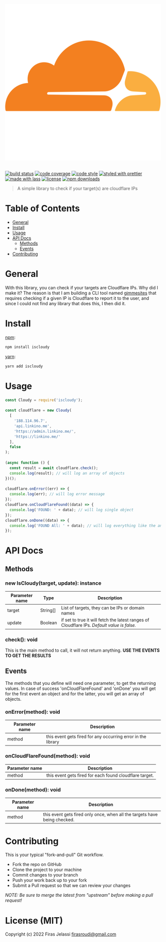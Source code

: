![main-logo](/logo/logo.png) <br><br>

[![build status](https://img.shields.io/travis/com/Friscas/iscloudy.svg)](https://travis-ci.com/Friscas/iscloudy)
[![code coverage](https://img.shields.io/codecov/c/github/Friscas/iscloudy.svg)](https://codecov.io/gh/Friscas/iscloudy)
[![code style](https://img.shields.io/badge/code_style-XO-5ed9c7.svg)](https://github.com/sindresorhus/xo)
[![styled with prettier](https://img.shields.io/badge/styled_with-prettier-ff69b4.svg)](https://github.com/prettier/prettier)
[![made with lass](https://img.shields.io/badge/made_with-lass-95CC28.svg)](https://lass.js.org)
[![license](https://img.shields.io/github/license/Friscas/iscloudy.svg)](LICENSE)
[![npm downloads](https://img.shields.io/npm/dt/iscloudy.svg)](https://npm.im/iscloudy)

> A simple library to check if your target(s) are cloudflare IPs

# Table of Contents

- [General](#general)
- [Install](#install)
- [Usage](#usage)
- [API Docs](#api-docs)
  - [Methods](#methods)
  - [Events](#events)
- [Contributing](#contributing)

# General
With this library, you can check if your targets are Cloudflare IPs. Why did I make it? The reason is that I am building a CLI tool named [gimmesites](https://github.com/Friscas/gimmesites) that requires checking if a given IP is Cloudflare to report it to the user, and since I could not find any library that does this, I then did it.

# Install

[npm][]:

```sh
npm install iscloudy
```

[yarn][]:

```sh
yarn add iscloudy
```

# Usage

```js
const Cloudy = require('iscloudy');

const cloudflare = new Cloudy(
  [
    '188.114.96.7',
    'api.linkino.me',
    'https://admin.linkino.me/',
    'https://linkino.me/'
  ],
  false
);

(async function () {
  const result = await cloudflare.check();
  console.log(result); // will log an array of objects
})();

cloudflare.onError((err) => {
  console.log(err); // will log error message
});
cloudflare.onCloudFlareFound((data) => {
  console.log('FOUND: ' + data); // will log single object
});
cloudflare.onDone((data) => {
  console.log('FOUND All: ' + data); // will log everything like the anonymous function above
});
```

# API Docs

## Methods

### new IsCloudy(target, update): instance

| Parameter name | Type            | Description                                                                                                   |
| -------------- | --------------- | ------------------------------------------------------------------------------------------------------------- |
| target         | String[] |  List of targets, they can be IPs or domain names                                         |
| update         | Boolean         | if set to true it will fetch the latest ranges of Cloudflare IPs. *Default value is false.* |

### check(): void

This is the main method to call, it will not return anything. **USE THE EVENTS TO GET THE RESULTS**

## Events

The methods that you define will need one parameter, to get the returning values. In case of success 'onCloudFlareFound' and 'onDone' you will get for the first event an object and for the latter, you will get an array of objects.

### onError(method): void

| Parameter name | Description                                                  |
| -------------- | ------------------------------------------------------------ |
| method         | this event gets fired for any occurring error in the library |

### onCloudFlareFound(method): void

| Parameter name| Description                                            |
| ----------- | ------------------------------------------------------ |
| method      | this event gets fired for each found cloudflare target. |

### onDone(method): void

| Parameter name | Description                                                                  |
| ----------- | ---------------------------------------------------------------------------- |
| method      | this event gets fired only once, when all the targets have being checked. |

# Contributing

This is your typical "fork-and-pull" Git workflow.

- Fork the repo on GitHub
- Clone the project to your machine
- Commit changes to your branch
- Push your work back up to your fork
- Submit a Pull request so that we can review your changes

_NOTE: Be sure to merge the latest from "upstream" before making a pull request!_

# License (MIT)

Copyright (c) 2022 Firas Jelassi <firasroudi@gmail.com>

##

[npm]: https://www.npmjs.com/
[yarn]: https://yarnpkg.com/
